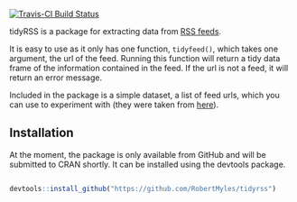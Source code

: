 
<!-- README.md is generated from README.Rmd. Please edit that file -->
[![Travis-CI Build Status](https://travis-ci.org/RobertMyles/tidyrss.svg?branch=master)](https://travis-ci.org/RobertMyles/tidyrss)

tidyRSS is a package for extracting data from [RSS feeds](https://en.wikipedia.org/wiki/RSS).

It is easy to use as it only has one function, `tidyfeed()`, which takes one argument, the url of the feed. Running this function will return a tidy data frame of the information contained in the feed. If the url is not a feed, it will return an error message.

Included in the package is a simple dataset, a list of feed urls, which you can use to experiment with (they were taken from [here](https://raw.githubusercontent.com/DataWookie/feedeR/master/tests/testthat/test-feeds.txt)).

Installation
------------

At the moment, the package is only available from GitHub and will be submitted to CRAN shortly. It can be installed using the devtools package.

``` r

devtools::install_github("https://github.com/RobertMyles/tidyrss")
```
